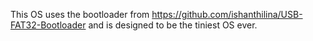 This OS uses the bootloader from https://github.com/ishanthilina/USB-FAT32-Bootloader and is designed to be the tiniest OS ever.

